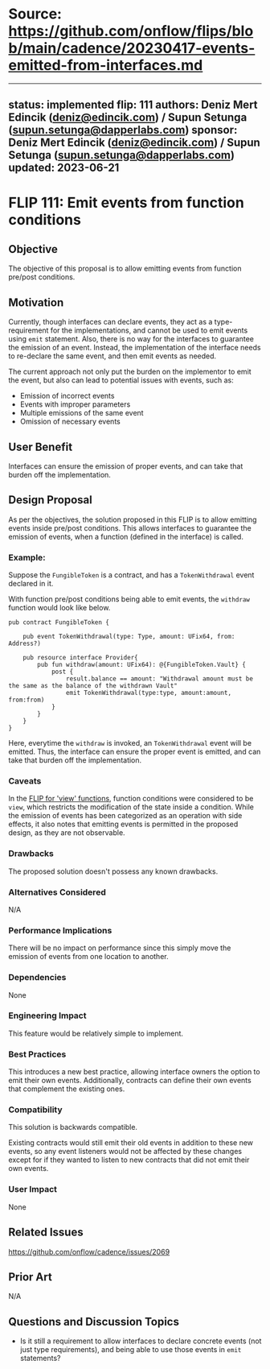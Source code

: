 # Source: https://github.com/onflow/flips/blob/main/cadence/20230417-events-emitted-from-interfaces.md

---
status: implemented
flip: 111
authors: Deniz Mert Edincik (deniz@edincik.com) / Supun Setunga (supun.setunga@dapperlabs.com)
sponsor: Deniz Mert Edincik (deniz@edincik.com) / Supun Setunga (supun.setunga@dapperlabs.com)
updated: 2023-06-21
---

# FLIP 111: Emit events from function conditions

## Objective

The objective of this proposal is to allow emitting events from function pre/post conditions.

## Motivation

Currently, though interfaces can declare events, they act as a type-requirement for the implementations,
and cannot be used to emit events using `emit` statement.
Also, there is no way for the interfaces to guarantee the emission of an event.
Instead, the implementation of the interface needs to re-declare the same event, and then emit events as needed.

The current approach not only put the burden on the implementor to emit the event,
but also can lead to potential issues with events, such as:
- Emission of incorrect events
- Events with improper parameters
- Multiple emissions of the same event
- Omission of necessary events

## User Benefit

Interfaces can ensure the emission of proper events, and can take that burden off the implementation.

## Design Proposal

As per the objectives, the solution proposed in this FLIP is to allow emitting events inside pre/post conditions.
This allows interfaces to guarantee the emission of events, when a function (defined in the interface) is called.

### Example:

Suppose the `FungibleToken` is a contract, and has a `TokenWithdrawal` event declared in it.

With function pre/post conditions being able to emit events, the `withdraw` function would look like below.

```cadence 
pub contract FungibleToken {
   
    pub event TokenWithdrawal(type: Type, amount: UFix64, from: Address?)
   
    pub resource interface Provider{ 
        pub fun withdraw(amount: UFix64): @{FungibleToken.Vault} { 
            post { 
                result.balance == amount: "Withdrawal amount must be the same as the balance of the withdrawn Vault"
                emit TokenWithdrawal(type:type, amount:amount, from:from) 
            } 
        } 
    }
}
```

Here, everytime the `withdraw` is invoked, an `TokenWithdrawal` event will be emitted.
Thus, the interface can ensure the proper event is emitted, and can take that burden off the implementation.

### Caveats

In the [FLIP for 'view' functions](https://github.com/onflow/flips/blob/main/cadence/20220715-cadence-purity-analysis.md),
function conditions were considered to be `view`, which restricts the modification of the state inside a condition.
While the emission of events has been categorized as an operation with side effects, it also notes that emitting events
is permitted in the proposed design, as they are not observable.

### Drawbacks

The proposed solution doesn't possess any known drawbacks.

### Alternatives Considered

N/A

### Performance Implications

There will be no impact on performance since this simply move the emission of events from one location to another.

### Dependencies

None

### Engineering Impact

This feature would be relatively simple to implement.

### Best Practices

This introduces a new best practice, allowing interface owners the option to emit their own events.
Additionally, contracts can define their own events that complement the existing ones.

### Compatibility

This solution is backwards compatible.

Existing contracts would still emit their old events in addition to these new events, so any event listeners would not
be affected by these changes except for if they wanted to listen to new contracts that did not emit their own events.

### User Impact

None

## Related Issues

https://github.com/onflow/cadence/issues/2069

## Prior Art

N/A

## Questions and Discussion Topics

- Is it still a requirement to allow interfaces to declare concrete events (not just type requirements),
and being able to use those events in `emit` statements?
